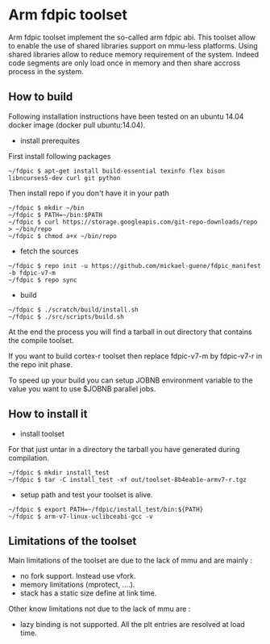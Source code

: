 # Arm fdpic toolset
 Arm fdpic toolset implement the so-called arm fdpic abi. This toolset allow to enable the use
 of shared libraries support on mmu-less platforms. Using shared libraries allow to reduce
 memory requirement of the system. Indeed code segments are only load once in memory and then
 share accross process in the system.

## How to build
 Following installation instructions have been tested on an ubuntu 14.04 docker image (docker pull ubuntu:14.04).

* install prerequites

First install following packages
```
~/fdpic $ apt-get install build-essential texinfo flex bison libncurses5-dev curl git python
```
Then install repo if you don't have it in your path
```
~/fdpic $ mkdir ~/bin
~/fdpic $ PATH=~/bin:$PATH
~/fdpic $ curl https://storage.googleapis.com/git-repo-downloads/repo > ~/bin/repo
~/fdpic $ chmod a+x ~/bin/repo
```
* fetch the sources
```
~/fdpic $ repo init -u https://github.com/mickael-guene/fdpic_manifest -b fdpic-v7-m
~/fdpic $ repo sync
```
* build
```
~/fdpic $ ./scratch/build/install.sh
~/fdpic $ ./src/scripts/build.sh
```

 At the end the process you will find a tarball in out directory that contains the compile toolset.

 If you want to build cortex-r toolset then replace fdpic-v7-m by fdpic-v7-r in the repo init phase.

 To speed up your build you can setup JOBNB environment variable to the value you want to use $JOBNB parallel jobs.

## How to install it
* install toolset

For that just untar in a directory the tarball you have generated during compilation.
```
~/fdpic $ mkdir install_test
~/fdpic $ tar -C install_test -xf out/toolset-8b4eab1e-armv7-r.tgz
```
* setup path and test your toolset is alive.
```
~/fdpic $ export PATH=~/fdpic/install_test/bin:${PATH}
~/fdpic $ arm-v7-linux-uclibceabi-gcc -v
```

## Limitations of the toolset
Main limitations of the toolset are due to the lack of mmu and are mainly :
* no fork support. Instead use vfork.
* memory limitations (mprotect, ....).
* stack has a static size define at link time.

Other know limitations not due to the lack of mmu are :
* lazy binding is not supported. All the plt entries are resolved at load time.
